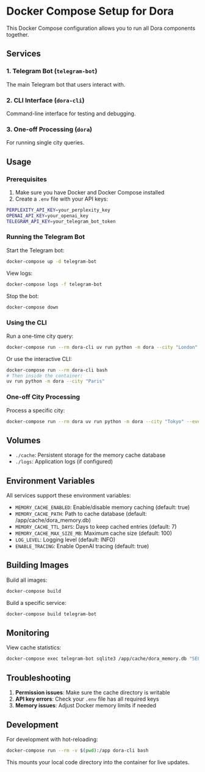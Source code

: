 # Docker Compose Setup for Dora

This Docker Compose configuration allows you to run all Dora components together.

## Services

### 1. Telegram Bot (`telegram-bot`)
The main Telegram bot that users interact with.

### 2. CLI Interface (`dora-cli`)
Command-line interface for testing and debugging.

### 3. One-off Processing (`dora`)
For running single city queries.

## Usage

### Prerequisites
1. Make sure you have Docker and Docker Compose installed
2. Create a `.env` file with your API keys:
```bash
PERPLEXITY_API_KEY=your_perplexity_key
OPENAI_API_KEY=your_openai_key
TELEGRAM_API_KEY=your_telegram_bot_token
```

### Running the Telegram Bot

Start the Telegram bot:
```bash
docker-compose up -d telegram-bot
```

View logs:
```bash
docker-compose logs -f telegram-bot
```

Stop the bot:
```bash
docker-compose down
```

### Using the CLI

Run a one-time city query:
```bash
docker-compose run --rm dora-cli uv run python -m dora --city "London" --output pretty
```

Or use the interactive CLI:
```bash
docker-compose run --rm dora-cli bash
# Then inside the container:
uv run python -m dora --city "Paris"
```

### One-off City Processing

Process a specific city:
```bash
docker-compose run --rm dora uv run python -m dora --city "Tokyo" --events 5
```

## Volumes

- `./cache`: Persistent storage for the memory cache database
- `./logs`: Application logs (if configured)

## Environment Variables

All services support these environment variables:

- `MEMORY_CACHE_ENABLED`: Enable/disable memory caching (default: true)
- `MEMORY_CACHE_PATH`: Path to cache database (default: /app/cache/dora_memory.db)
- `MEMORY_CACHE_TTL_DAYS`: Days to keep cached entries (default: 7)
- `MEMORY_CACHE_MAX_SIZE_MB`: Maximum cache size (default: 100)
- `LOG_LEVEL`: Logging level (default: INFO)
- `ENABLE_TRACING`: Enable OpenAI tracing (default: true)

## Building Images

Build all images:
```bash
docker-compose build
```

Build a specific service:
```bash
docker-compose build telegram-bot
```

## Monitoring

View cache statistics:
```bash
docker-compose exec telegram-bot sqlite3 /app/cache/dora_memory.db "SELECT * FROM cache_metadata;"
```

## Troubleshooting

1. **Permission issues**: Make sure the cache directory is writable
2. **API key errors**: Check your `.env` file has all required keys
3. **Memory issues**: Adjust Docker memory limits if needed

## Development

For development with hot-reloading:
```bash
docker-compose run --rm -v $(pwd):/app dora-cli bash
```

This mounts your local code directory into the container for live updates.